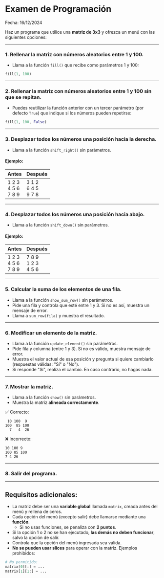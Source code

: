 # Examen de Programación  
Fecha: 16/12/2024

Haz un programa que utilice una **matriz de 3x3** y ofrezca un menú con las siguientes opciones:

---

### 1. Rellenar la matriz con números aleatorios entre 1 y 100.

- Llama a la función `fill()` que recibe como parámetros 1 y 100:
```python
fill(1, 100)
```

---

### 2. Rellenar la matriz con números aleatorios entre 1 y 100 **sin que se repitan**.

- Puedes reutilizar la función anterior con un tercer parámetro (por defecto `True`) que indique si los números pueden repetirse:
```python
fill(1, 100, False)
```

---

### 3. Desplazar todos los números una posición hacia la **derecha**.

- Llama a la función `shift_right()` sin parámetros.

#### Ejemplo:

Antes | Después
---|---
1 2 3<br>4 5 6<br>7 8 9 | 3 1 2<br>6 4 5<br>9 7 8

---

### 4. Desplazar todos los números una posición hacia **abajo**.

- Llama a la función `shift_down()` sin parámetros.

#### Ejemplo:

Antes | Después
---|---
1 2 3<br>4 5 6<br>7 8 9 | 7 8 9<br>1 2 3<br>4 5 6

---

### 5. Calcular la **suma de los elementos de una fila**.

- Llama a la función `show_sum_row()` sin parámetros.
- Pide una fila y controla que esté entre 1 y 3. Si no es así, muestra un mensaje de error.
- Llama a `sum_row(fila)` y muestra el resultado.

---

### 6. Modificar un **elemento de la matriz**.

- Llama a la función `update_element()` sin parámetros.
- Pide fila y columna (entre 1 y 3). Si no es válido, muestra mensaje de error.
- Muestra el valor actual de esa posición y pregunta si quiere cambiarlo (respuestas válidas: "Sí" o "No").
- Si responde "Sí", realiza el cambio. En caso contrario, no hagas nada.

---

### 7. Mostrar la matriz.

- Llama a la función `show()` sin parámetros.
- Muestra la matriz **alineada correctamente**.

✅ Correcto:
```
 10 100  9
100  85 100
  7   4  26
```

❌ Incorrecto:
```
10 100 9
100 85 100
7 4 26
```

---

### 8. Salir del programa.

---

## Requisitos adicionales:

- La matriz debe ser una **variable global** llamada `matrix`, creada antes del menú y rellena de ceros.
- Cada opción del menú (excepto salir) debe llamarse mediante una **función**.
  - Si no usas funciones, se penaliza con **2 puntos**.
- Si la opción 1 o 2 no se han ejecutado, **las demás no deben funcionar**, salvo la opción de salir.
- Controla que la opción del menú ingresada sea válida.
- **No se pueden usar slices** para operar con la matriz. Ejemplos prohibidos:

```python
# No permitido:
matrix[0][:] = ...
matrix[1][1:] = ...
```
